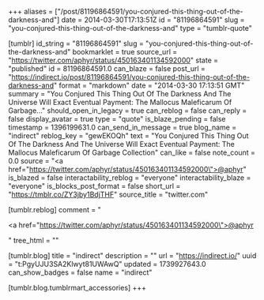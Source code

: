 +++
aliases = ["/post/81196864591/you-conjured-this-thing-out-of-the-darkness-and"]
date = 2014-03-30T17:13:51Z
id = "81196864591"
slug = "you-conjured-this-thing-out-of-the-darkness-and"
type = "tumblr-quote"

[tumblr]
id_string = "81196864591"
slug = "you-conjured-this-thing-out-of-the-darkness-and"
bookmarklet = true
source_url = "https://twitter.com/aphyr/status/450163401134592000"
state = "published"
id = 81196864591.0
can_blaze = false
post_url = "https://indirect.io/post/81196864591/you-conjured-this-thing-out-of-the-darkness-and"
format = "markdown"
date = "2014-03-30 17:13:51 GMT"
summary = "You Conjured This Thing Out Of The Darkness And The Universe Will Exact Eventual Payment: The Mallocus Maleficarum Of Garbage..."
should_open_in_legacy = true
can_reblog = false
can_reply = false
display_avatar = true
type = "quote"
is_blaze_pending = false
timestamp = 1396199631.0
can_send_in_message = true
blog_name = "indirect"
reblog_key = "gewEKOQh"
text = "You Conjured This Thing Out Of The Darkness And The Universe Will Exact Eventual Payment: The Mallocus Maleficarum Of Garbage Collection"
can_like = false
note_count = 0.0
source = "<a href=\"https://twitter.com/aphyr/status/450163401134592000\">@aphyr</a>"
is_blazed = false
interactability_reblog = "everyone"
interactability_blaze = "everyone"
is_blocks_post_format = false
short_url = "https://tmblr.co/ZY3jby1BdjTHF"
source_title = "twitter.com"

[tumblr.reblog]
comment = "<p><a href=\"https://twitter.com/aphyr/status/450163401134592000\">@aphyr</a></p>"
tree_html = ""

[tumblr.blog]
title = "indirect"
description = ""
url = "https://indirect.io/"
uuid = "t:PgyUJU3SA2Klwyt81UWAwQ"
updated = 1739927643.0
can_show_badges = false
name = "indirect"

[tumblr.blog.tumblrmart_accessories]
+++
